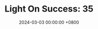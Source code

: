 ---
title: "Light On Success: 35"
date: 2024-03-03 00:00:00 +0800
categories: [Blogging]
tag: [Blogging]
image: https://pbs.twimg.com/media/GHCqb2cXEAAAeuN?format=jpg&name=large
---